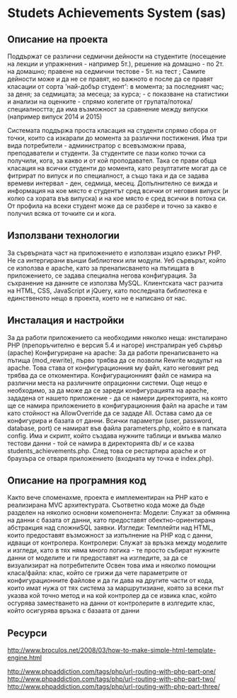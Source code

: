 # Studets Achievements System (sas)

## Описание на проекта

Поддържат се различни седмични дейности на студентите (посещение на лекции и упражнения - например 5т.), решение на домашно - по 2т. на домашно; правене на седмични тестове - 5т. на тест ; Самите дейности може и да не се правят, но важното е после да се правят класации от сорта 'най-добър студент':
в момента;
за последният час;
за деня;
за седмицата;
 за месеца;
 за курса; - с показване на статистики и анализи на оценките - спрямо колегите от групата/потока/специалността; да има възможност за сравнение между випуски (например випуск 2014 и 2015)

Системата поддържа проста класация на студенти спрямо сбора от точки, които са изкарали до момента за различни постижения. Има три вида потребители - администратор с всевъзможни права, преподаватели и студенти. За студентите се пази колко точки са получили, кога, за какво и от кой проподавател. Така се прави обща класация на всички студенти до момента, като резултатите могат да се фитрират по випуск и по специалност, а също така и да се задава времеви интервал - ден, седмица, месец. Допълнително се вижда и информация на кое място е студентът сред всички от неговия випуск (и колко са хората във випуска) и на кое място е сред всички в потока си. От профила на всеки студент  може да се разбере и точно за какво е получил всяка от точките си и кога.


## Използвани технологии
За сървърната част на приложението е използван изцяло езикът PHP. Не са интергирани външи библиотеки или модули. Уеб сървърът, който се използва е apache, като за пренаписването на пътищата в приложението, се задава специална негова конфигурация. За съхранение на данните се използва MySQL. Клиентската част разчита на HTML, CSS, JavaScript и jQuery, като последната библиотека   е единственото нещо в проекта, което не е написано от нас.

## Инсталация и настройки
За да работи приложението са необходими няколко неща:
инсталирано PHP (препоръчително е версия 5.4 и нагоре)
инстралиран уеб сървър (apache)
Конфигуриране на apache:
За да работи пренаписването на пътища (mod_rewrite), първо трябва да се позволи Rewrite модулът на apache. Това става от конфигурационния му файл, като неговият ред трябва да се откоментира. Конфигурационният файл се намира на различни места на различните опрационни системи.
Още нещо е необходимо, за да може да се зареди конфигурацията на apache, зададена от нашето приложение - да се намери директорията, на която ще се намира приложението в конфигурационния файл на apache и там като стойност на AllowOverride да се зададе All.
Остава само да се конфигурира и базата от данни. Всички параметри (user, password, database, port) се намират във файла parameters.php, който е в папката config. Има и скрипт, който създава нужните таблици и вмъква малко тестови данни - той се намира в директорията db/ и се казва students_achievements.php.
След това се рестартира apache и от браузъра се отваря приложението (входната му точка е index.php).


## Описание на програмния код
Както вече споменахме, проекта е имплементиран на PHP като е реализирана MVC архитектурата. Съответно кода може да бъде разделен на няколко основни комепонента:
Модели: Служат за обмянна на данни с базата от данни, като предоставят обектно-ориентирана абстракция над сложниSQL заявки.
Изгледи: Темплейти над HTML, които предоставят възможност за изпълнение на PHP код с данни, идващи от контролера.
Контролери: Служат за връзка между моделите и изгледи, като в тях няма много логика - те просто събират нужните данни от моделите и ги предоставят на изгледите, за да се визуализират на потребителите
Освен това има и няколко помощни класа/файла:
клас, който  се грижи да чете параметрите от конфигурационните файлове и да ги дава на другите части от кода, които имат нужа от тях
система за маршрутизиане, която за всеки път указва кой точно метод и на кой контролер да се извика
клас, който осгурява заместването на данни от контролерите в излгедите
клас, който осигурява връзка с базаата от данни


## Ресурси
http://www.broculos.net/2008/03/how-to-make-simple-html-template-engine.html

http://www.phpaddiction.com/tags/php/url-routing-with-php-part-one/
http://www.phpaddiction.com/tags/php/url-routing-with-php-part-two/
http://www.phpaddiction.com/tags/php/url-routing-with-php-part-three/
